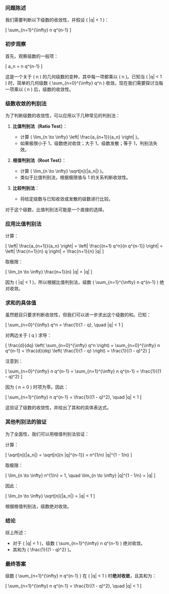 ### 问题陈述

我们需要判断以下级数的收敛性，并假设 \( |q| < 1 \)：

\[
\sum_{n=1}^{\infty} n q^{n-1}
\]

### 初步观察

首先，观察级数的一般项：

\[
a_n = n q^{n-1}
\]

这是一个关于 \( n \) 的几何级数的变种，其中每一项都乘以 \( n \)。已知当 \( |q| < 1 \) 时，简单的几何级数 \( \sum_{n=0}^{\infty} q^n \) 收敛。现在我们需要探讨当每一项乘以 \( n \) 后，级数的收敛性。

### 级数收敛的判别法

为了判断级数的收敛性，可以应用以下几种常见的判别法：

1. **比值判别法（Ratio Test）**：
   - 计算 \( \lim_{n \to \infty} \left| \frac{a_{n+1}}{a_n} \right| \)。
   - 如果极限小于 1，级数绝对收敛；大于 1，级数发散；等于 1，判别法失效。

2. **根值判别法（Root Test）**：
   - 计算 \( \lim_{n \to \infty} \sqrt[n]{|a_n|} \)。
   - 类似于比值判别法，根据极限值与 1 的关系判断收敛性。

3. **比较判别法**：
   - 将给定级数与已知收敛或发散的级数进行比较。

对于这个级数，比值判别法可能是一个直接的选择。

### 应用比值判别法

计算：

\[
\left| \frac{a_{n+1}}{a_n} \right| = \left| \frac{(n+1) q^n}{n q^{n-1}} \right| = \left| \frac{n+1}{n} q \right| = \frac{n+1}{n} |q|
\]

取极限：

\[
\lim_{n \to \infty} \frac{n+1}{n} |q| = |q|
\]

因为 \( |q| < 1 \)，所以根据比值判别法，级数 \( \sum_{n=1}^{\infty} n q^{n-1} \) 绝对收敛。

### 求和的具体值

虽然题目只要求判断收敛性，但我们可以进一步求出这个级数的和。已知：

\[
\sum_{n=0}^{\infty} q^n = \frac{1}{1 - q}, \quad |q| < 1
\]

对两边关于 \( q \) 求导：

\[
\frac{d}{dq} \left( \sum_{n=0}^{\infty} q^n \right) = \sum_{n=0}^{\infty} n q^{n-1} = \frac{d}{dq} \left( \frac{1}{1 - q} \right) = \frac{1}{(1 - q)^2}
\]

注意到：

\[
\sum_{n=0}^{\infty} n q^{n-1} = \sum_{n=1}^{\infty} n q^{n-1} = \frac{1}{(1 - q)^2}
\]

因为 \( n = 0 \) 时项为零。因此：

\[
\sum_{n=1}^{\infty} n q^{n-1} = \frac{1}{(1 - q)^2}, \quad |q| < 1
\]

这验证了级数的收敛性，并给出了其和的具体表达式。

### 其他判别法的验证

为了全面性，我们可以用根值判别法验证：

计算：

\[
\sqrt[n]{|a_n|} = \sqrt[n]{n |q|^{n-1}} = n^{1/n} |q|^{1 - 1/n}
\]

取极限：

\[
\lim_{n \to \infty} n^{1/n} = 1, \quad \lim_{n \to \infty} |q|^{1 - 1/n} = |q|
\]

因此：

\[
\lim_{n \to \infty} \sqrt[n]{|a_n|} = |q| < 1
\]

根据根值判别法，级数绝对收敛。

### 结论

综上所述：

- 对于 \( |q| < 1 \)，级数 \( \sum_{n=1}^{\infty} n q^{n-1} \) 绝对收敛。
- 其和为 \( \frac{1}{(1 - q)^2} \)。

### 最终答案

级数 \( \sum_{n=1}^{\infty} n q^{n-1} \) 在 \( |q| < 1 \) 时**绝对收敛**，且其和为：

\[
\sum_{n=1}^{\infty} n q^{n-1} = \frac{1}{(1 - q)^2}, \quad |q| < 1
\]